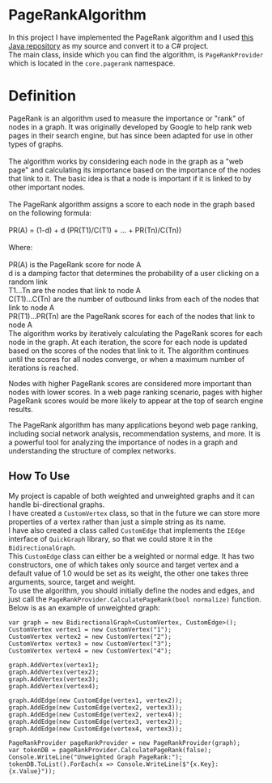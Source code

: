 # PageRankAlgorithm
In this project I have implemented the PageRank algorithm and I used [this Java repository](https://github.com/masud-technope/PageRank-MR) as my source and convert it to a C# project. <br>
The main class, inside which you can find the algorithm, is `PageRankProvider` which is located in the `core.pagerank` namespace.

# Definition
PageRank is an algorithm used to measure the importance or "rank" of nodes in a graph. It was originally developed by Google to help rank web pages in their search engine, but has since been adapted for use in other types of graphs.<br>
<br>
The algorithm works by considering each node in the graph as a "web page" and calculating its importance based on the importance of the nodes that link to it. The basic idea is that a node is important if it is linked to by other important nodes.<br>
<br>
The PageRank algorithm assigns a score to each node in the graph based on the following formula:<br>
<br>
PR(A) = (1-d) + d (PR(T1)/C(T1) + ... + PR(Tn)/C(Tn)) <br>
<br>
Where:<br>
<br>
PR(A) is the PageRank score for node A <br>
d is a damping factor that determines the probability of a user clicking on a random link <br>
T1...Tn are the nodes that link to node A <br>
C(T1)...C(Tn) are the number of outbound links from each of the nodes that link to node A <br>
PR(T1)...PR(Tn) are the PageRank scores for each of the nodes that link to node A <br>
The algorithm works by iteratively calculating the PageRank scores for each node in the graph. At each iteration, the score for each node is updated based on the scores of the nodes that link to it. The algorithm continues until the scores for all nodes converge, or when a maximum number of iterations is reached. <br>

Nodes with higher PageRank scores are considered more important than nodes with lower scores. In a web page ranking scenario, pages with higher PageRank scores would be more likely to appear at the top of search engine results. <br>

The PageRank algorithm has many applications beyond web page ranking, including social network analysis, recommendation systems, and more. It is a powerful tool for analyzing the importance of nodes in a graph and understanding the structure of complex networks. <br>

## How To Use
My project is capable of both weighted and unweighted graphs and it can handle bi-directional graphs. <br>
I have created a `CustomVertex` class, so that in the future we can store more properties of a vertex rather than just a simple string as its name. <br>
I have also created a class called `CustomEdge` that implements the `IEdge` interface of `QuickGraph` library, so that we could store it in the `BidirectionalGraph`. <br>
This `CustomEdge` class can either be a weighted or normal edge. It has two constructors, one of which takes only source and target vertex and a default value of 1.0 would be set as its weight, the other one takes three arguments, source, target and weight. <br>
To use the algorithm, you should initially define the nodes and edges, and just call the `PageRankProvider.CalculatePageRank(bool normalize)` function. <br>
Below is as an example of unweighted graph: <br>
```
var graph = new BidirectionalGraph<CustomVertex, CustomEdge>();
CustomVertex vertex1 = new CustomVertex("1");
CustomVertex vertex2 = new CustomVertex("2");
CustomVertex vertex3 = new CustomVertex("3");
CustomVertex vertex4 = new CustomVertex("4");

graph.AddVertex(vertex1);
graph.AddVertex(vertex2);
graph.AddVertex(vertex3);
graph.AddVertex(vertex4);

graph.AddEdge(new CustomEdge(vertex1, vertex2));
graph.AddEdge(new CustomEdge(vertex2, vertex3));
graph.AddEdge(new CustomEdge(vertex2, vertex4));
graph.AddEdge(new CustomEdge(vertex3, vertex2));
graph.AddEdge(new CustomEdge(vertex4, vertex3));

PageRankProvider pageRankProvider = new PageRankProvider(graph);
var tokenDB = pageRankProvider.CalculatePageRank(false);
Console.WriteLine("Unweighted Graph PageRank:");
tokenDB.ToList().ForEach(x => Console.WriteLine($"{x.Key}: {x.Value}"));
```
